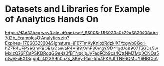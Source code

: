 # Datasets and Libraries for Example of Analytics Hands On

https://d3c33hcgiwev3.cloudfront.net/_85905e556033e0b72a6839008dbe7d2b_ExamplesOfAnalytics.zip?Expires=1706832000&Signature=jF07FmKyKnlobRdzkIX1Ycgwb8GotI-hZ7R4wFP3eGmRBOBIaDauvaP4Vl88IOmF36mgYGD41gdJq8907TZGDs5wMxIzQZ6FCsPSKl0RgqGGeNz3fBTNqdlpJy7egRCb9cs4QtsNMZMqDCNOa5ptweFuBXf3qppbhQ23A9hCnZs_&Key-Pair-Id=APKAJLTNE6QMUY6HBC5A